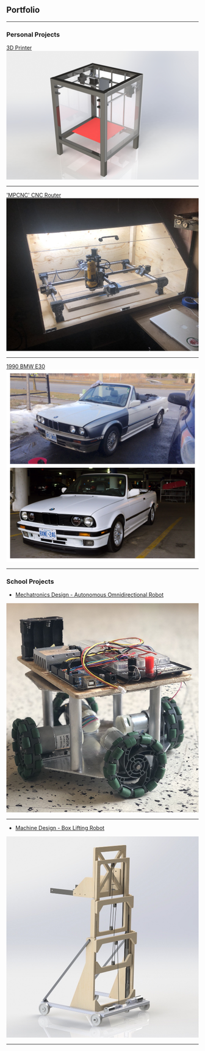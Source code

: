 ## Portfolio

---

### Personal Projects 

[3D Printer](/sample_page)
[<img src="images/Render.JPG?raw=true"/>](/sample_page)

---

['MPCNC' CNC Router](/CNC)
[<img src="images/IMG_3746.JPG?raw=true"/>](/CNC)

---
[1990 BMW E30](/E30)
[<img src="images/IMG_9376.JPG?raw=true"/>](/E30)

---

### School Projects

- [Mechatronics Design - Autonomous Omnidirectional Robot](http://example.com/)
<img src="images/IMG_2974.jpg?raw=true"/>

---
- [Machine Design - Box Lifting Robot](http://example.com/)
<img src="images/Render w pulley 2.JPG?raw=true"/>


---




